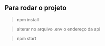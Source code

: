 
## Para rodar o projeto
> npm install  


> alterar no arquivo .env o endereço da api    


> npm start

